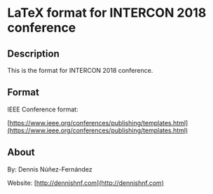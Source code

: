 

LaTeX format for INTERCON 2018 conference
=========================================

## Description ##

This is the format for INTERCON 2018 conference. 

## Format ##

IEEE Conference format:

[https://www.ieee.org/conferences/publishing/templates.html](https://www.ieee.org/conferences/publishing/templates.html)

## About ##

By: Dennis Núñez-Fernández

Website: [http://dennishnf.com](http://dennishnf.com)

